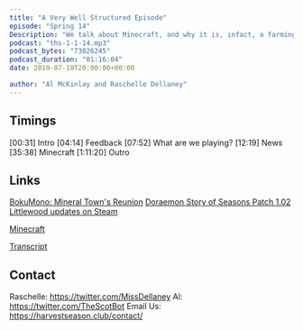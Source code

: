 ```yaml
---
title: "A Very Well Structured Episode"
episode: "Spring 14"
Description: "We talk about Minecraft, and why it is, infact, a farming game."
podcast: "ths-1-1-14.mp3"
podcast_bytes: "73026245"
podcast_duration: "01:16:04"
date: 2019-07-10T20:00:00+00:00

author: "Al McKinlay and Raschelle Dellaney"
---
```


## Timings

[00:31] Intro
[04:14] Feedback
[07:52] What are we playing?
[12:19] News
[35:38] Minecraft
[1:11:20] Outro

## Links

[BokuMono: Mineral Town's Reunion](https://twitter.com/Cherubae/status/1146063001390219265)
[Doraemon Story of Seasons Patch 1.02](https://fogu.com/hm/index.php?s=news&p=updates&m=427&print=)
[Littlewood updates on Steam](https://steamcommunity.com/games/894940/announcements/)

[Minecraft](https://www.minecraft.net/en-us/)

[Transcript](https://docs.google.com/document/d/1ig5fLfieK5TxmKS_NAYChO2RdyZ8y0WSiwP-YXvLEe0/edit?usp=sharing)

## Contact

Raschelle: https://twitter.com/MissDellaney
Al: https://twitter.com/TheScotBot
Email Us: https://harvestseason.club/contact/
